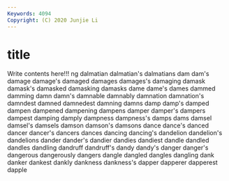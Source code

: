 ```yaml
---
Keywords: 4094
Copyright: (C) 2020 Junjie Li
---
```


# title

Write contents here!!!
ng 
dalmatian 
dalmatian's 
dalmatians 
dam 
dam's
damage 
damage's 
damaged 
damages 
damages's 
damaging 
damask 
damask's 
damasked 
damasking
damasks 
dame 
dame's 
dames 
dammed 
damming 
damn 
damn's 
damnable 
damnably
damnation 
damnation's 
damndest 
damned 
damnedest 
damning 
damns 
damp 
damp's 
damped
dampen 
dampened 
dampening 
dampens 
damper 
damper's 
dampers 
dampest 
damping 
damply
dampness 
dampness's 
damps 
dams 
damsel 
damsel's 
damsels 
damson 
damson's 
damsons
dance 
dance's 
danced 
dancer 
dancer's 
dancers 
dances 
dancing 
dancing's 
dandelion
dandelion's 
dandelions 
dander 
dander's 
dandier 
dandies 
dandiest 
dandle 
dandled 
dandles
dandling 
dandruff 
dandruff's 
dandy 
dandy's 
danger 
danger's 
dangerous 
dangerously 
dangers
dangle 
dangled 
dangles 
dangling 
dank 
danker 
dankest 
dankly 
dankness 
dankness's
dapper 
dapperer 
dapperest 
dapple 
